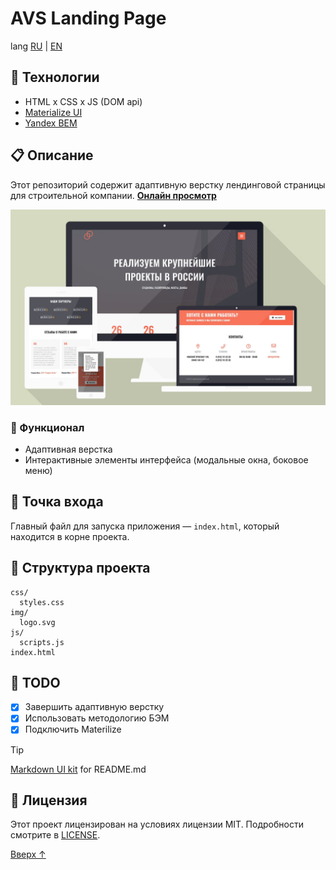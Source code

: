 # AVS Landing Page

lang [RU][home_ru] | [EN][home_en]

## 🚀 Технологии

- HTML x CSS x JS (DOM api)
- [Materialize UI][link0]
- [Yandex BEM][link1]

## 📋 Описание

Этот репозиторий содержит адаптивную верстку лендинговой страницы для строительной компании. [**Онлайн просмотр**][preview]

![asset0]

### 📌 Функционал

- Адаптивная верстка
- Интерактивные элементы интерфейса (модальные окна, боковое меню)

## 🏁 Точка входа

Главный файл для запуска приложения — `index.html`, который находится в корне проекта.

## 📂 Структура проекта

```plaintext
css/
  styles.css
img/
  logo.svg
js/
  scripts.js
index.html
```

## 📝 TODO

- [x] Завершить адаптивную верстку
- [x] Использовать методологию БЭМ
- [x] Подключить Materilize

> [!TIP]
> [Markdown UI kit][md_ui_kit] for README.md

## 📜 Лицензия

Этот проект лицензирован на условиях лицензии MIT. Подробности смотрите в [LICENSE][license].

[Вверх ↑][top]

<!-- navigation -->

[home_ru]: README.md
[home_en]: README.en.md
[license]: /LICENSE
[preview]: https://etherealhero.github.io/avs_landing/
[md_ui_kit]: https://gist.github.com/etherealHero/ffe9de043f3c2639e864b4fddec8e9e4
[top]: #
[link0]: https://materializecss.com/
[link1]: https://ru.bem.info/
[link2]: #
[link3]: #
[link4]: #
[link5]: #

<!-- assets -->

[asset0]: assets/preview.jpg "Preview mockups"
[asset1]: /path.png "label on hover"
[asset2]: /path.png "label on hover"
[asset3]: /path.png "label on hover"
[asset4]: /path.png "label on hover"
[asset5]: /path.png "label on hover"
